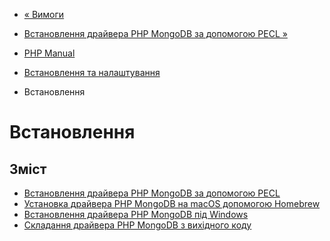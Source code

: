 - [« Вимоги](mongodb.requirements.md)
- [Встановлення драйвера PHP MongoDB за допомогою PECL
»](mongodb.installation.pecl.md)

- [PHP Manual](index.md)
- [Встановлення та налаштування](mongodb.setup.md)
- Встановлення

# Встановлення

## Зміст

- [Встановлення драйвера PHP MongoDB за допомогою
PECL](mongodb.installation.pecl.md)
- [Установка драйвера PHP MongoDB на macOS допомогою
Homebrew](mongodb.installation.homebrew.md)
- [Встановлення драйвера PHP MongoDB під
Windows](mongodb.installation.windows.md)
- [Складання драйвера PHP MongoDB з вихідного
коду](mongodb.installation.manual.md)
